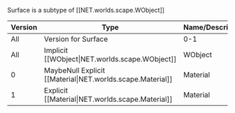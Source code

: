 Surface is a subtype of [[NET.worlds.scape.WObject]]

| Version | Type | Name/Description |
| --- | --- | --- |
| All | Version for Surface | 0-1 |
| All | Implicit [[WObject\|NET.worlds.scape.WObject]] | WObject |
| 0 | MaybeNull Explicit [[Material\|NET.worlds.scape.Material]] | Material |
| 1 | Explicit [[Material\|NET.worlds.scape.Material]] | Material |
